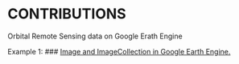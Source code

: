 # CONTRIBUTIONS
Orbital Remote Sensing data on Google Erath Engine

Example 1: ### <a href="https://code.earthengine.google.com/48c4b0da8ec46766b1010e78d1c0b399">  Image and ImageCollection in Google Earth Engine.
